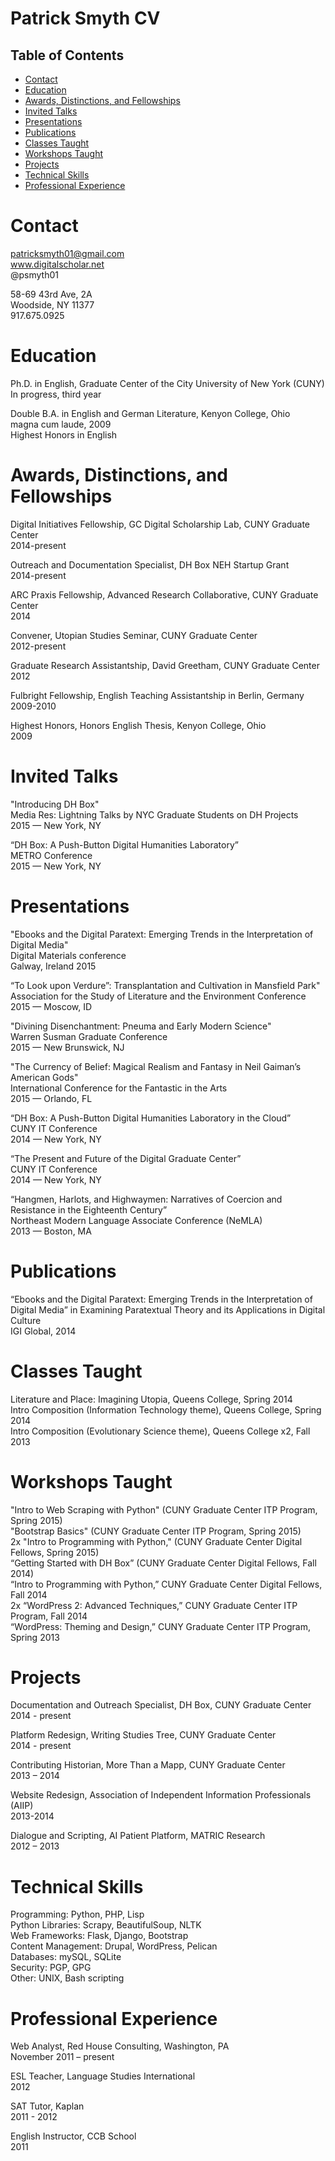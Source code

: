 <div id="table-of-contents">
<h1>Patrick Smyth CV</h1>
<h2>Table of Contents</h2>
<div id="text-table-of-contents">
<ul>
<li><a href="#sec-1">Contact</a></li>
<li><a href="#sec-2">Education</a></li>
<li><a href="#sec-3">Awards, Distinctions, and Fellowships</a></li>
<li><a href="#sec-4">Invited Talks</a></li>
<li><a href="#sec-5">Presentations</a></li>
<li><a href="#sec-6">Publications</a></li>
<li><a href="#sec-7">Classes Taught</a></li>
<li><a href="#sec-8">Workshops Taught</a></li>
<li><a href="#sec-9">Projects</a></li>
<li><a href="#sec-10">Technical Skills</a></li>
<li><a href="#sec-11">Professional Experience</a></li>
</ul>
</div>
</div>


# Contact<a id="sec-1" name="sec-1"></a>

patricksmyth01@gmail.com  
www.digitalscholar.net  
@psmyth01  

58-69 43rd Ave, 2A  
Woodside, NY 11377  
917.675.0925  

# Education<a id="sec-2" name="sec-2"></a>

Ph.D. in English, Graduate Center of the City University of New York (CUNY)  
        In progress, third year  

Double B.A. in English and German Literature, Kenyon College, Ohio  
        magna cum laude, 2009  
        Highest Honors in English  

# Awards, Distinctions, and Fellowships<a id="sec-3" name="sec-3"></a>

Digital Initiatives Fellowship, GC Digital Scholarship Lab, CUNY Graduate Center  
2014-present  

Outreach and Documentation Specialist, DH Box NEH Startup Grant  
2014-present  

ARC Praxis Fellowship, Advanced Research Collaborative, CUNY Graduate Center  
2014  

Convener, Utopian Studies Seminar, CUNY Graduate Center  
2012-present  

Graduate Research Assistantship, David Greetham, CUNY Graduate Center  
2012  

Fulbright Fellowship, English Teaching Assistantship in Berlin, Germany  
2009-2010  

Highest Honors, Honors English Thesis, Kenyon College, Ohio  
2009  

# Invited Talks<a id="sec-4" name="sec-4"></a>

"Introducing DH Box"  
Media Res: Lightning Talks by NYC Graduate Students on DH Projects  
2015 — New York, NY  

“DH Box: A Push-Button Digital Humanities Laboratory”  
METRO Conference  
2015 — New York, NY  

# Presentations<a id="sec-5" name="sec-5"></a>

"Ebooks and the Digital Paratext: Emerging Trends in the Interpretation of Digital Media"  
Digital Materials conference  
Galway, Ireland 2015  

“To Look upon Verdure”: Transplantation and Cultivation in Mansfield Park"  
Association for the Study of Literature and the Environment Conference  
2015 — Moscow, ID  

"Divining Disenchantment: Pneuma and Early Modern Science"  
Warren Susman Graduate Conference  
2015 — New Brunswick, NJ  

"The Currency of Belief: Magical Realism and Fantasy in Neil Gaiman’s American Gods"  
International Conference for the Fantastic in the Arts  
2015 — Orlando, FL  

“DH Box: A Push-Button Digital Humanities Laboratory in the Cloud”  
CUNY IT Conference  
2014 — New York, NY  

“The Present and Future of the Digital Graduate Center”  
CUNY IT Conference  
2014 — New York, NY  

“Hangmen, Harlots, and Highwaymen: Narratives of Coercion and Resistance in the Eighteenth Century”  
Northeast Modern Language Associate Conference (NeMLA)  
2013 — Boston, MA  

# Publications<a id="sec-6" name="sec-6"></a>

“Ebooks and the Digital Paratext: Emerging Trends in the Interpretation of Digital Media” in Examining Paratextual Theory and its Applications in Digital Culture  
IGI Global, 2014  

# Classes Taught<a id="sec-7" name="sec-7"></a>

Literature and Place: Imagining Utopia, Queens College, Spring 2014  
Intro Composition (Information Technology theme), Queens College, Spring 2014  
Intro Composition (Evolutionary Science theme), Queens College  x2, Fall 2013  

# Workshops Taught<a id="sec-8" name="sec-8"></a>

"Intro to Web Scraping with Python" (CUNY Graduate Center ITP Program, Spring 2015)  
"Bootstrap Basics" (CUNY Graduate Center ITP Program, Spring 2015)  
2x "Intro to Programming with Python," (CUNY Graduate Center Digital Fellows, Spring 2015)  
“Getting Started with DH Box” (CUNY Graduate Center Digital Fellows, Fall 2014)  
“Intro to Programming with Python,” CUNY Graduate Center Digital Fellows, Fall 2014  
2x “WordPress 2: Advanced Techniques,” CUNY Graduate Center ITP Program, Fall 2014  
“WordPress: Theming and Design,” CUNY Graduate Center ITP Program, Spring 2013  

# Projects<a id="sec-9" name="sec-9"></a>

Documentation and Outreach Specialist, DH Box, CUNY Graduate Center  
2014 - present  

Platform Redesign, Writing Studies Tree, CUNY Graduate Center  
2014 - present  

Contributing Historian, More Than a Mapp, CUNY Graduate Center  
2013 – 2014  

Website Redesign, Association of Independent Information Professionals (AIIP)  
2013-2014  

Dialogue and Scripting, AI Patient Platform, MATRIC Research  
2012 – 2013  

# Technical Skills<a id="sec-10" name="sec-10"></a>

Programming: Python, PHP, Lisp  
Python Libraries: Scrapy, BeautifulSoup, NLTK  
Web Frameworks: Flask, Django, Bootstrap  
Content Management: Drupal, WordPress, Pelican  
Databases: mySQL, SQLite  
Security: PGP, GPG  
Other: UNIX, Bash scripting  

# Professional Experience<a id="sec-11" name="sec-11"></a>

Web Analyst, Red House Consulting, Washington, PA  
November 2011 – present  

ESL Teacher, Language Studies International  
2012  

SAT Tutor, Kaplan  
2011 - 2012  

English Instructor, CCB School  
2011